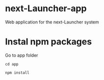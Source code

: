 # next-Launcher-app

Web application for the next-Launcher system


# Instal npm packages

Go to app folder
```
cd app
```

```
npm install
```